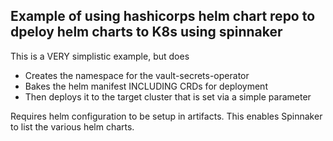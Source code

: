 ## Example of using hashicorps helm chart repo to dpeloy helm charts to K8s using spinnaker


This is a VERY simplistic example, but does
* Creates the namespace for the vault-secrets-operator
* Bakes the helm manifest INCLUDING CRDs for deployment
* Then deploys it to the target cluster that is set via a simple parameter


Requires helm configuration to be setup in artifacts.  This enables Spinnaker to list the various helm charts. 
